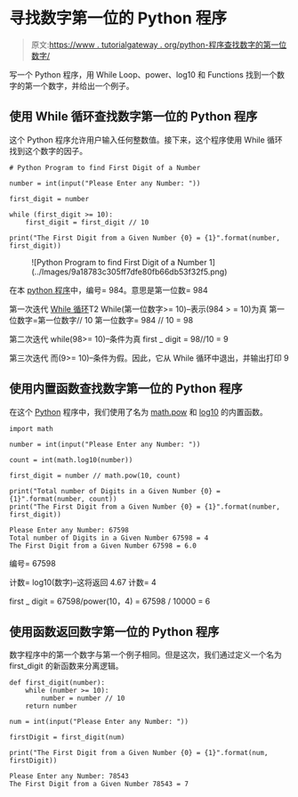 # 寻找数字第一位的 Python 程序

> 原文:[https://www . tutorialgateway . org/python-程序查找数字的第一位数字/](https://www.tutorialgateway.org/python-program-to-find-first-digit-of-a-number/)

写一个 Python 程序，用 While Loop、power、log10 和 Functions 找到一个数字的第一个数字，并给出一个例子。

## 使用 While 循环查找数字第一位的 Python 程序

这个 Python 程序允许用户输入任何整数值。接下来，这个程序使用 While 循环找到这个数字的因子。

```
# Python Program to find First Digit of a Number

number = int(input("Please Enter any Number: "))

first_digit = number

while (first_digit >= 10):
    first_digit = first_digit // 10

print("The First Digit from a Given Number {0} = {1}".format(number, first_digit))
```

<figure class="wp-block-image">![Python Program to find First Digit of a Number 1](../Images/9a18783c305ff7dfe80fb66db53f32f5.png)</figure>

在本 [python 程序](https://www.tutorialgateway.org/python-programming-examples/)中，编号= 984。意思是第一位数= 984

第一次迭代 [While 循环](https://www.tutorialgateway.org/python-while-loop/)T2 While(第一位数字>= 10)–表示(984 > = 10)为真
第一位数字=第一位数字// 10
第一位数字= 984 // 10 = 98

第二次迭代
while(98>= 10)–条件为真
first _ digit = 98//10 = 9

第三次迭代
而(9>= 10)–条件为假。因此，它从 While 循环中退出，并输出打印 9

## 使用内置函数查找数字第一位的 Python 程序

在这个 [Python](https://www.tutorialgateway.org/python-tutorial/) 程序中，我们使用了名为 [math.pow](https://www.tutorialgateway.org/python-pow/) 和 [log10](https://www.tutorialgateway.org/python-log10/) 的内置函数。

```
import math

number = int(input("Please Enter any Number: "))

count = int(math.log10(number))

first_digit = number // math.pow(10, count)

print("Total number of Digits in a Given Number {0} = {1}".format(number, count))
print("The First Digit from a Given Number {0} = {1}".format(number, first_digit))
```

```
Please Enter any Number: 67598
Total number of Digits in a Given Number 67598 = 4
The First Digit from a Given Number 67598 = 6.0
```

编号= 67598

计数= log10(数字)–这将返回 4.67
计数= 4

first _ digit = 67598/power(10，4) = 67598 / 10000 = 6

## 使用函数返回数字第一位的 Python 程序

数字程序中的第一个数字与第一个例子相同。但是这次，我们通过定义一个名为 first_digit 的新函数来分离逻辑。

```
def first_digit(number):
    while (number >= 10):
        number = number // 10
    return number

num = int(input("Please Enter any Number: "))

firstDigit = first_digit(num)

print("The First Digit from a Given Number {0} = {1}".format(num, firstDigit))
```

```
Please Enter any Number: 78543
The First Digit from a Given Number 78543 = 7
```
